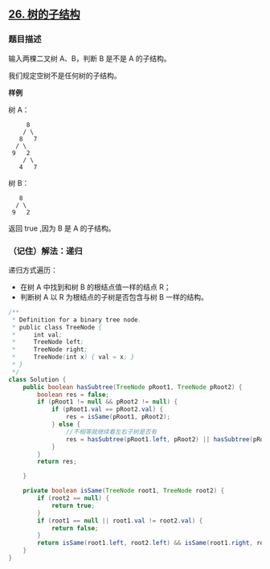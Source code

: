 ## [26. 树的子结构](https://leetcode.cn/problems/shu-de-zi-jie-gou-lcof/)


### 题目描述

输入两棵二叉树 A、B，判断 B 是不是 A 的子结构。

我们规定空树不是任何树的子结构。

**样例**

树 A：

```
     8
    / \
   8   7
  / \
 9   2
    / \
   4   7
```

树 B：

```
   8
  / \
 9   2
```

返回 true ,因为 B 是 A 的子结构。

### （记住）解法：递归

递归方式遍历：

- 在树 A 中找到和树 B 的根结点值一样的结点 R；
- 判断树 A 以 R 为根结点的子树是否包含与树 B 一样的结构。

```java
/**
 * Definition for a binary tree node.
 * public class TreeNode {
 *     int val;
 *     TreeNode left;
 *     TreeNode right;
 *     TreeNode(int x) { val = x; }
 * }
 */
class Solution {
    public boolean hasSubtree(TreeNode pRoot1, TreeNode pRoot2) {
        boolean res = false;
        if (pRoot1 != null && pRoot2 != null) {
            if (pRoot1.val == pRoot2.val) {
                res = isSame(pRoot1, pRoot2);
            } else {
                //不相等就继续看左右子树是否有
                res = hasSubtree(pRoot1.left, pRoot2) || hasSubtree(pRoot1.right, pRoot2);
            }
        }
        return res;

    }

    private boolean isSame(TreeNode root1, TreeNode root2) {
        if (root2 == null) {
            return true;
        }
        if (root1 == null || root1.val != root2.val) {
            return false;
        }
        return isSame(root1.left, root2.left) && isSame(root1.right, root2.right);
    }
}
```